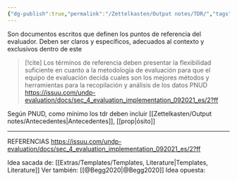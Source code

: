 ```yaml
---
{"dg-publish":true,"permalink":"/Zettelkasten/Output notes/TDR/","tags":["TDR","evaluación","politica_publica"],"noteIcon":"","created":"2025-06-02T18:32:37.638-04:00"}
---
```


Son documentos escritos  que definen los puntos de referencia del evaluador. Deben ser claros y específicos, adecuados al contexto y exclusivos dentro de este
> [!cite] 
> Los términos de referencia deben presentar la flexibilidad suficiente en cuanto a la metodología de evaluación para que el equipo de evaluación decida cuales son los mejores métodos y herramientas para la recopilación y análisis de los datos
> PNUD https://issuu.com/undp-evaluation/docs/sec_4_evaluation_implementation_092021_es/2?ff

Según PNUD, como mínimo los tdr deben incluir
[[Zettelkasten/Output notes/Antecedentes\|Antecedentes]], [[prop\|ósito]]

---
REFERENCIAS
https://issuu.com/undp-evaluation/docs/sec_4_evaluation_implementation_092021_es/2?ff


Idea sacada de: [[Extras/Templates/Templates, Literature\|Templates, Literature]]
Ver también: [[@Begg2020\|@Begg2020]]
Idea opuesta: